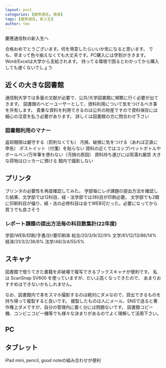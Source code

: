 ```yaml
---
layout: post
categories: [慶應通信, 情報]
tags: [慶應通信, 新入生]
author: tmo
---
```

慶應通信秋の新入生へ

合格おめでとうございます。何を用意したらいいか気になると思います。
でも、早まって色々揃えなくても大丈夫です。PC購入には学割がききます。
Word/Excelは大学から支給されます。
持ってる環境で困るとわかってから購入しても遅くないでしょう

## 近くの大きな図書館
通信制大学では多量の文献が必要で、公共/大学図書館に頻繁に行く必要が出てきます。
図書館のヘビーユーザーとして、資料利用について気をつけるべき事を共有します。
貴重な資料を利用できるのは公共の財産ですので資料保存には細心の注意を払う必要があります。
詳しくは図書館の方に問合わせ下さい

### 図書館利用のマナー
返却期限は厳守する（罰則なくても）
汚損、破損に気をつける（あれば正直に申告）
ポストイット（付箋）を貼らない
資料の近くではコップ/ペットボトルやボールペン/万年筆を使わない（汚損の原因）
資料持ち運びには雨濡れ厳禁
大きな荷物はロッカーに預ける
館内で撮影しない

## プリンタ
プリンタの必要性を再度確認してみた。
学部毎にレポ課題の提出方法を確認した結果、文学部では12科目、経・法学部では3科目が印刷必要。
文学部でも2類に印刷科目が偏り、経・法の必修科目は全てWEB可だった。必要になってから買うでも良さそう

### レポート課題の提出方法毎の科目数集計(22年度)
学部/WEB/印刷/手書/計/要印刷率
総合/20/3/9/32/9%
文学/61/12/13/86/14%
経済/31/3/2/36/8%
法学/48/3/4/55/5%

## スキャナ
図書館で借りてきた書籍を非破壊で複写できるブックスキャナが便利です。
私は ScanSnap SV600 を使っていますが、だいぶ高くなってきたので、
あまりおすすめはできないかもしれません。

なお、図書館内で本をスマホ撮影するのは絶対にダメなので、貸出できるものを持ち帰って複製すると良いです。
複製したものは人にメール、SNSで送ると著作権上ダメですが、自分の管理内に置く分には問題ないです。
図書館コピー機、コンビニコピー機等でも様々な決まりがあるのでよく理解して活用下さい。

## PC

## タブレット
iPad mini, pencil, good noteの組み合わせが便利
